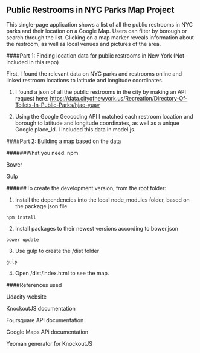 ## Public Restrooms in NYC Parks Map Project

This single-page application shows a list of all the public restrooms in NYC parks and their location on a Google Map. Users can filter by borough or search through the list. Clicking on a map marker reveals information about the restroom, as well as local venues and pictures of the area.

####Part 1: Finding location data for public restrooms in New York (Not included in this repo)

First, I found the relevant data on NYC parks and restrooms online and linked restroom locations to latitude and longitude coordinates.

1) I found a json of all the public restrooms in the city by making an API request here: 
https://data.cityofnewyork.us/Recreation/Directory-Of-Toilets-In-Public-Parks/hjae-yuav

2) Using the Google Geocoding API I matched each restroom location and borough to latitude and longitude coordinates, as well as a unique Google place_id. I included this data in model.js.

####Part 2: Building a map based on the data

######What you need:
npm

Bower

Gulp

######To create the development version, from the root folder:

1) Install the dependencies into the local node_modules folder, based on the package.json file

`npm install`

2) Install packages to their newest versions according to bower.json

`bower update`

3) Use gulp to create the /dist folder

`gulp`

4) Open /dist/index.html to see the map.

####References used

Udacity website

KnockoutJS documentation

Foursquare API documentation

Google Maps APi documentation

Yeoman generator for KnockoutJS